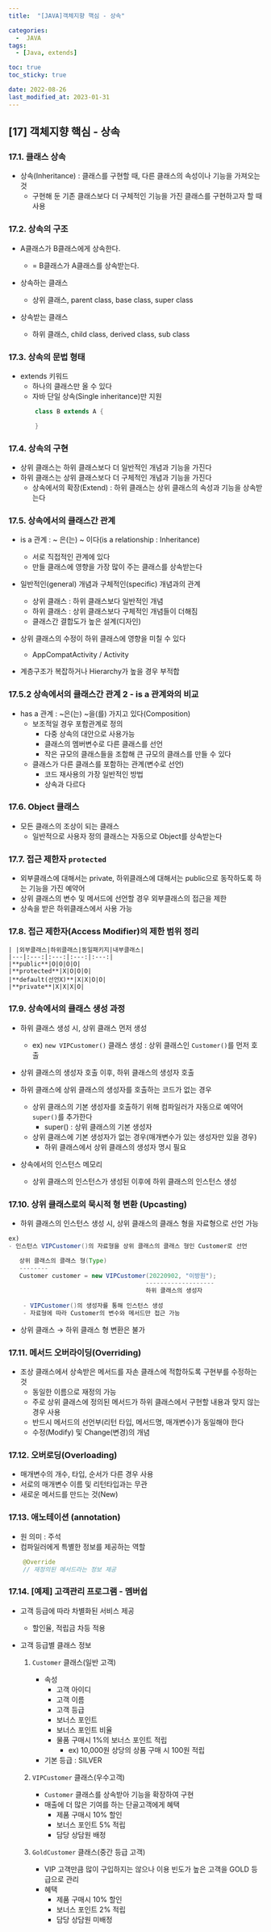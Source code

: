 ```yaml
---
title:  "[JAVA]객체지향 핵심 - 상속" 

categories:
  -  JAVA
tags:
  - [Java, extends]

toc: true
toc_sticky: true

date: 2022-08-26
last_modified_at: 2023-01-31
---
```

[17] 객체지향 핵심 - 상속
----
### 17.1. 클래스 상속
- 상속(Inheritance) : 클래스를 구현할 때, 다른 클래스의 속성이나 기능을 가져오는 것
    - 구현해 둔 기존 클래스보다 더 구체적인 기능을 가진 클래스를 구현하고자 할 때 사용

### 17.2. 상속의 구조
- A클래스가 B클래스에게 상속한다. 
  - = B클래스가 A클래스를 상속받는다.
- 상속하는 클래스
  - 상위 클래스, parent class, base class, super class 

- 상속받는 클래스
  - 하위 클래스, child class, derived class, sub class 

### 17.3. 상속의 문법 형태
- extends 키워드
  - 하나의 클래스만 올 수 있다
  - 자바 단일 상속(Single inheritance)만 지원
  ```java
      class B extends A {

      }
  ```
### 17.4. 상속의 구현
- 상위 클래스는 하위 클래스보다 더 일반적인 개념과 기능을 가진다
- 하위 클래스는 상위 클래스보다 더 구체적인 개념과 기능을 가진다
  - 상속에서의 확장(Extend) : 하위 클래스는 상위 클래스의 속성과 기능을 상속받는다


### 17.5. 상속에서의 클래스간 관계
- is a 관계 : ~ 은(는) ~ 이다(is a relationship : Inheritance)
  - 서로 직접적인 관계에 있다
  - 만들 클래스에 영향을 가장 많이 주는 클래스를 상속받는다

- 일반적인(general) 개념과 구체적인(specific) 개념과의 관계 
  - 상위 클래스 : 하위 클래스보다 일반적인 개념 
  - 하위 클래스 : 상위 클래스보다 구체적인 개념들이 더해짐
  - 클래스간 결합도가 높은 설계(디자인)  
- 상위 클래스의 수정이 하위 클래스에 영향을 미칠 수 있다
  - AppCompatActivity / Activity
- 계층구조가 복잡하거나 Hierarchy가 높을 경우 부적합

### 17.5.2 상속에서의 클래스간 관계 2 - is a 관계와의 비교
- has a 관계 : ~은(는) ~을(를) 가지고 있다(Composition)
  - 보조적일 경우 포함관계로 정의
    - 다중 상속의 대안으로 사용가능
    - 클래스의 멤버변수로 다른 클래스를 선언
    - 작은 규모의 클래스들을 조합해 큰 규모의 클래스를 만들 수 있다
  - 클래스가 다른 클래스를 포함하는 관계(변수로 선언)  
    - 코드 재사용의 가장 일반적인 방법 
    - 상속과 다르다


### 17.6. Object 클래스
- 모든 클래스의 조상이 되는 클래스
  - 일반적으로 사용자 정의 클래스는 자동으로 Object를 상속받는다

### 17.7. 접근 제한자 `protected`
- 외부클래스에 대해서는 private, 하위클래스에 대해서는 public으로 동작하도록 하는 기능을 가진 예약어
- 상위 클래스의 변수 및 메서드에 선언할 경우 외부클래스의 접근을 제한
- 상속을 받은 하위클래스에서 사용 가능

### 17.8. 접근 제한자(Access Modifier)의 제한 범위 정리
  
    | |외부클래스|하위클래스|동일패키지|내부클래스|
    |---|:---:|:---:|:---:|:---:|
    |**public**|O|O|O|O|
    |**protected**|X|O|O|O|
    |**default(선언X)**|X|X|O|O|
    |**private**|X|X|X|O|

### 17.9. 상속에서의 클래스 생성 과정
- 하위 클래스 생성 시, 상위 클래스 먼저 생성
  - ex) `new VIPCustomer()` 클래스 생성 : 상위 클래스인 `Customer()`를 먼저 호출
- 상위 클래스의 생성자 호출 이후, 하위 클래스의 생성자 호출

- 하위 클래스에 상위 클래스의 생성자를 호출하는 코드가 없는 경우
  - 상위 클래스의 기본 생성자를 호출하기 위해 컴파일러가 자동으로 예약어 `super()`를 추가한다
    - super() : 상위 클래스의 기본 생성자
  - 상위 클래스에 기본 생성자가 없는 경우(매개변수가 있는 생성자만 있을 경우)
    - 하위 클래스에서 상위 클래스의 생성자 명시 필요

- 상속에서의 인스턴스 메모리
  - 상위 클래스의 인스턴스가 생성된 이후에 하위 클래스의 인스턴스 생성

### 17.10. 상위 클래스로의 묵시적 형 변환 (Upcasting)
- 하위 클래스의 인스턴스 생성 시, 상위 클래스의 클래스 형을 자료형으로 선언 가능
```java
ex)
- 인스턴스 VIPCustomer()의 자료형을 상위 클래스의 클래스 형인 Customer로 선언

   상위 클래스의 클래스 형(Type)
   -------- 
   Customer customer = new VIPCustomer(20220902, "이방원");
                                      -------------------
                                      하위 클래스의 생성자
    
    - VIPCustomer()의 생성자를 통해 인스턴스 생성      
    - 자료형에 따라 Customer의 변수와 메서드만 접근 가능
```
- 상위 클래스 &rightarrow; 하위 클래스 형 변환은 불가

### 17.11. 메서드 오버라이딩(Overriding)

- 조상 클래스에서 상속받은 메서드를 자손 클래스에 적합하도록 구현부를 수정하는 것
  - 동일한 이름으로 재정의 가능
  - 주로 상위 클래스에 정의된 메서드가 하위 클래스에서 구현할 내용과 맞지 않는 경우 사용 
  - 반드시 메서드의 선언부(리턴 타입, 메서드명, 매개변수)가 동일해야 한다
  - 수정(Modify) 및 Change(변경)의 개념

### 17.12. 오버로딩(Overloading)
- 매개변수의 개수, 타입, 순서가 다른 경우 사용
- 서로의 매개변수 이름 및 리턴타입과는 무관
- 새로운 메서드를 만드는 것(New)

### 17.13. 애노테이션 (annotation)
- 원 의미 : 주석
- 컴파일러에게 특별한 정보를 제공하는 역할
```java
    @Override
    // 재정의된 메서드라는 정보 제공 
```    
   
### 17.14. [예제] 고객관리 프로그램 - 멤버쉽
- 고객 등급에 따라 차별화된 서비스 제공
  - 할인율, 적립금 차등 적용

- 고객 등급별 클래스 정보

  1. `Customer` 클래스(일반 고객)
     - 속성 
       - 고객 아이디
       - 고객 이름
       - 고객 등급
       - 보너스 포인트
       - 보너스 포인트 비율 
       - 물품 구매시 1%의 보너스 포인트 적립 
         - ex) 10,000원 상당의 상품 구매 시 100원 적립
     - 기본 등급 : SILVER 

  2. `VIPCustomer` 클래스(우수고객)
     - `Customer` 클래스를 상속받아 기능을 확장하여 구현
     - 매출에 더 많은 기여를 하는 단골고객에게 혜택
       - 제품 구매시 10% 할인
       - 보너스 포인트 5% 적립 
       - 담당 상담원 배정 

  3. `GoldCustomer` 클래스(중간 등급 고객)
     - VIP 고객만큼 많이 구입하지는 않으나 이용 빈도가 높은 고객을 GOLD 등급으로 관리
     - 혜택 
       - 제품 구매시 10% 할인
       - 보너스 포인트 2% 적립  
       - 담당 상담원 미배정  